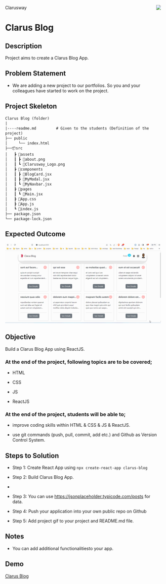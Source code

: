 <p>Clarusway<img align="right"
  src="https://secure.meetupstatic.com/photos/event/3/1/b/9/600_488352729.jpeg"  width="15px"></p>

# Clarus Blog

## Description

Project aims to create a Clarus Blog App.

## Problem Statement

- We are adding a new project to our portfolios. So you and your colleagues have started to work on the project.

## Project Skeleton

```
Clarus Blog (folder)
|
|----readme.md         # Given to the students (Definition of the project)
├── public
│     └── index.html
├──📦src
│   ┣ 📂assets
│   ┃ ┣ 📜about.png
│   ┃ ┗ 📜Clarusway_Logo.png
│   ┣ 📂components
│   ┃ ┣ 📜BlogCard.jsx
│   ┃ ┣ 📜MyModal.jsx
│   ┃ ┗ 📜MyNavbar.jsx
│   ┣ 📂pages
│   ┃ ┗ 📜Main.jsx
│   ┣ 📜App.css
│   ┣ 📜App.js
│   ┗ 📜index.js
├── package.json
└── package-lock.json

```

## Expected Outcome

![clarus-blog](clarus-blog.gif)

## Objective

Build a Clarus Blog App using ReactJS.

### At the end of the project, following topics are to be covered;

- HTML

- CSS

- JS

- ReactJS

### At the end of the project, students will be able to;

- improve coding skills within HTML & CSS & JS & ReactJS.

- use git commands (push, pull, commit, add etc.) and Github as Version Control System.

## Steps to Solution

- Step 1: Create React App using `npx create-react-app clarus-blog`

- Step 2: Build Clarus Blog App.
- 
- Step 3: You can use https://jsonplaceholder.typicode.com/posts for data.

- Step 4: Push your application into your own public repo on Github

- Step 5: Add project gif to your project and README.md file.

## Notes

- You can add additional functionalitiesto your app.

## Demo 

[Clarus Blog](https://cc-clarusblog.vercel.app/)